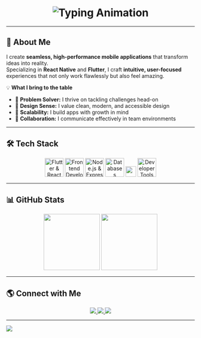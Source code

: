 <!-- Banner GIF -->
<!--  <img src="https://media4.giphy.com/media/v1.Y2lkPTc5MGI3NjExYTJsMWcxZ3h6aHhtMXo2ZHl2a3dianBweWpvc2JnaGFzM3puaDlsayZlcD12MV9pbnRlcm5hbF9naWZfYnlfaWQmY3Q9Zw/L1R1tvI9svkIWwpVYr/giphy.gif" width="100%" />-->

<h1 align="center">
  <img 
    src="https://readme-typing-svg.demolab.com?font=Poppins&weight=800&size=30&duration=1800&pause=900&deleteSpeed=60&color=F7B733&center=true&vCenter=true&repeat=true&width=900&lines=Hi%20There%20%F0%9F%91%8B%2C%20I%27m%20Akash%20Kumar%20Prajapati;%F0%9F%9A%80%20React%20Native%20%26%20Flutter%20Developer;%F0%9F%92%A1%20Problem%20Solver%20%26%20Tech%20Enthusiast;%F0%9F%8C%9F%20Turning%20Ideas%20Into%20Beautiful%20Apps" 
    alt="Typing Animation"
  />
</h1>


---

## 💫 About Me  

I create **seamless, high-performance mobile applications** that transform ideas into reality.  
Specializing in **React Native** and **Flutter**, I craft **intuitive, user-focused** experiences that not only work flawlessly but also feel amazing.  

💡 **What I bring to the table**  
- 🧠 **Problem Solver:** I thrive on tackling challenges head-on  
- 🎨 **Design Sense:** I value clean, modern, and accessible design  
- 🔄 **Scalability:** I build apps with growth in mind  
- 💬 **Collaboration:** I communicate effectively in team environments  

---

## 🛠 Tech Stack

<p align="center">
  <!-- Mobile -->
  <img src="https://skillicons.dev/icons?i=flutter,react" height="50" title="Flutter & React Native" />
  <!-- Frontend -->
  <img src="https://skillicons.dev/icons?i=html,css,js,ts" height="50" title="Frontend Development" />
  <!-- Backend -->
  <img src="https://skillicons.dev/icons?i=nodejs,express" height="50" title="Node.js & Express.js" />
  <!-- Databases -->
  <img src="https://skillicons.dev/icons?i=firebase,mongodb,mysql" height="50" title="Databases" />
  <!-- State Management -->
  <img src="https://img.shields.io/badge/State%20Management-GetX%2C%20Redux%2C%20Provider-blue?style=for-the-badge" height="28" />
  <!-- Tools -->
  <img src="https://skillicons.dev/icons?i=git,github,postman,vscode,androidstudio" height="50" title="Developer Tools" />
</p>

---

## 📊 GitHub Stats

<p align="center">
  <img src="https://github-readme-stats.vercel.app/api?username=akashkumar7313&show_icons=true&theme=tokyonight" height="150"/>
  <img src="https://github-readme-streak-stats.herokuapp.com/?user=akashkumar7313&theme=tokyonight" height="150"/>
</p>

---

## 🌎 Connect with Me

<p align="center">
  <a href="https://www.linkedin.com/in/akash-kumar-prajapati/">
    <img src="https://img.shields.io/badge/LinkedIn-0A66C2?style=for-the-badge&logo=linkedin&logoColor=white"/>
  </a>
  <a href="mailto:akashkumar7313@gmail.com">
    <img src="https://img.shields.io/badge/Email-D14836?style=for-the-badge&logo=gmail&logoColor=white"/>
  </a>
  <a href="https://github.com/akashkumar7313">
    <img src="https://img.shields.io/badge/GitHub-100000?style=for-the-badge&logo=github&logoColor=white"/>
  </a>
</p>

---

<!-- Wave Divider -->
<img src="https://capsule-render.vercel.app/api?type=waving&color=36BCF7&height=100&section=footer"/>
